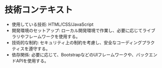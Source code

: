 # 技術コンテキスト
- 使用している技術: HTML/CSS/JavaScript
- 開発環境のセットアップ: ローカル開発環境で作業し、必要に応じてライブラリやフレームワークを使用する。
- 技術的な制約: セキュリティ上の制約を考慮し、安全なコーディングプラクティスを遵守する。
- 依存関係: 必要に応じて、BootstrapなどのUIフレームワークや、バックエンドAPIを使用する。
